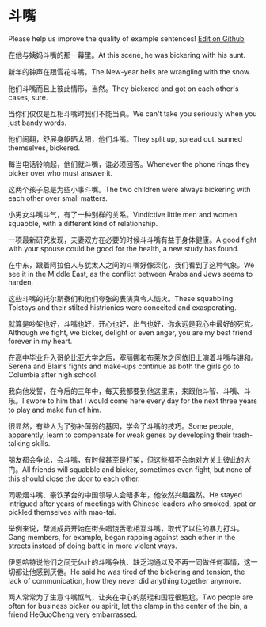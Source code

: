 # 斗嘴

Please help us improve the quality of example sentences! [Edit on Github](https://github.com/jiyushe/jiyu-example-sentence-source/blob/main/chinese/douzui.md)

<p><span class="chinese">在他与姨妈斗嘴的那一幕里。</span><span class="english">At this scene, he was bickering with his aunt.</span></p>

<p><span class="chinese">新年的钟声在跟雪花斗嘴。</span><span class="english">The New-year bells are wrangling with the snow.</span></p>

<p><span class="chinese">他们斗嘴而且上彼此情形，当然。</span><span class="english">They bickered and got on each other's cases, sure.</span></p>

<p><span class="chinese">当你们仅仅是互相斗嘴时我们不能当真。</span><span class="english">We can't take you seriously when you just bandy words.</span></p>

<p><span class="chinese">他们闹翻，舒展身躯晒太阳，他们斗嘴。</span><span class="english">They split up, spread out, sunned themselves, bickered.</span></p>

<p><span class="chinese">每当电话铃响起，他们就斗嘴，谁必须回答。</span><span class="english">Whenever the phone rings they bicker over who must answer it.</span></p>

<p><span class="chinese">这两个孩子总是为些小事斗嘴。</span><span class="english">The two children were always bickering with each other over small matters.</span></p>

<p><span class="chinese">小男女斗嘴斗气，有了一种别样的关系。</span><span class="english">Vindictive little men and women squabble, with a different kind of relationship.</span></p>

<p><span class="chinese">一项最新研究发现，夫妻双方在必要的时候斗斗嘴有益于身体健康。</span><span class="english">A good fight with your spouse could be good for the health, a new  study has found.</span></p>

<p><span class="chinese">在中东，跟着阿拉伯人与犹太人之间的斗嘴好像深化，我们看到了这种气象。</span><span class="english">We see it in the Middle East, as the conflict between Arabs and Jews seems to harden.</span></p>

<p><span class="chinese">这些斗嘴的托尔斯泰们和他们夸张的表演真令人恼火。</span><span class="english">These squabbling Tolstoys and their stilted histrionics were conceited and exasperating.</span></p>

<p><span class="chinese">就算是吵架也好，斗嘴也好，开心也好，出气也好，你永远是我心中最好的死党。</span><span class="english">Although we fight, we bicker, delight or even anger, you are my best friend forever in my heart.</span></p>

<p><span class="chinese">在高中毕业升入哥伦比亚大学之后，塞丽娜和布莱尔之间依旧上演着斗嘴与讲和。</span><span class="english">Serena and Blair’s fights and make-ups continue as both the girls go to Columbia after high school.</span></p>

<p><span class="chinese">我向他发誓，在今后的三年中，每天我都要到他这里来，来跟他斗智、斗嘴、斗乐。</span><span class="english">I swore to him that I would come here every day for the next three years to play and make fun of him.</span></p>

<p><span class="chinese">很显然，有些人为了弥补薄弱的基因，学会了斗嘴的技巧。</span><span class="english">Some people, apparently, learn to compensate for weak genes by developing their trash-talking skills.</span></p>

<p><span class="chinese">朋友都会争论，会斗嘴，有时候甚至是打架，但这些都不会向对方关上彼此的大门。</span><span class="english">All friends will squabble and bicker, sometimes even fight, but none of this should close the door to each other.</span></p>

<p><span class="chinese">同吸烟斗嘴、豪饮茅台的中国领导人会晤多年，他依然兴趣盎然。</span><span class="english">He stayed intrigued after years of meetings with Chinese leaders who smoked, spat or pickled themselves with mao-tai.</span></p>

<p><span class="chinese">举例来说，帮派成员开始在街头唱饶舌歌相互斗嘴，取代了以往的暴力打斗。</span><span class="english">Gang members, for example, began rapping against each other in the streets instead of doing battle in more violent ways.</span></p>

<p><span class="chinese">伊恩哈特说他们之间无休止的斗嘴争执、缺乏沟通以及不再一同做任何事情，这一切都让他感到厌倦。</span><span class="english">He said he was tired of the bickering and tension, the lack of communication, how they never did anything together anymore.</span></p>

<p><span class="chinese">两人常常为了生意斗嘴怄气，让夹在中心的朋琨和国程很尴尬。</span><span class="english">Two people are often for business bicker ou spirit, let the clamp in the center of the bin, a friend HeGuoCheng very embarrassed.</span></p>

